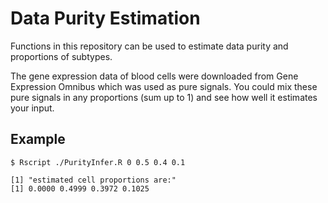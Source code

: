 # Data Purity Estimation

Functions in this repository can be used to estimate data purity and proportions of subtypes.

The gene expression data of blood cells were downloaded from Gene Expression Omnibus which was used as pure signals. You could mix these pure signals in any proportions (sum up to 1) and see how well it estimates your input.

## Example
```
$ Rscript ./PurityInfer.R 0 0.5 0.4 0.1

[1] "estimated cell proportions are:"
[1] 0.0000 0.4999 0.3972 0.1025
```

